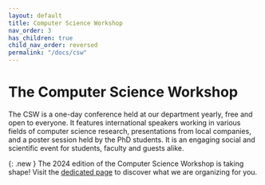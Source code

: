 ```yaml
---
layout: default
title: Computer Science Workshop
nav_order: 3
has_children: true
child_nav_order: reversed
permalink: "/docs/csw"
---
```


# The Computer Science Workshop

The CSW is a one-day conference held at our department yearly, free and open to everyone.
It features international speakers working in various fields of computer science research, presentations from local companies, and a poster session held by the PhD students.
It is an engaging social and scientific event for students, faculty and guests alike.

{: .new }
The 2024 edition of the Computer Science Workshop is taking shape! 
Visit the [dedicated page][csw24] to discover what we are organizing for you.

[csw24]: https://docs-dibris.github.io/docs/csw